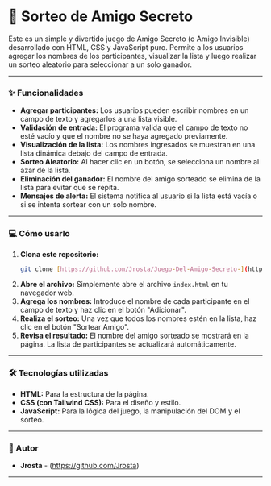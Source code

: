 # 🎁 Sorteo de Amigo Secreto

Este es un simple y divertido juego de Amigo Secreto (o Amigo Invisible) desarrollado con HTML, CSS y JavaScript puro. Permite a los usuarios agregar los nombres de los participantes, visualizar la lista y luego realizar un sorteo aleatorio para seleccionar a un solo ganador.

---

### ✨ Funcionalidades

* **Agregar participantes:** Los usuarios pueden escribir nombres en un campo de texto y agregarlos a una lista visible.
* **Validación de entrada:** El programa valida que el campo de texto no esté vacío y que el nombre no se haya agregado previamente.
* **Visualización de la lista:** Los nombres ingresados se muestran en una lista dinámica debajo del campo de entrada.
* **Sorteo Aleatorio:** Al hacer clic en un botón, se selecciona un nombre al azar de la lista.
* **Eliminación del ganador:** El nombre del amigo sorteado se elimina de la lista para evitar que se repita.
* **Mensajes de alerta:** El sistema notifica al usuario si la lista está vacía o si se intenta sortear con un solo nombre.

---

### 💻 Cómo usarlo

1.  **Clona este repositorio:**
    ```bash
    git clone [https://github.com/Jrosta/Juego-Del-Amigo-Secreto-](https://github.com/Jrosta/Juego-Del-Amigo-Secreto-)
    ```
2.  **Abre el archivo:**
    Simplemente abre el archivo `index.html` en tu navegador web.
3.  **Agrega los nombres:**
    Introduce el nombre de cada participante en el campo de texto y haz clic en el botón "Adicionar".
4.  **Realiza el sorteo:**
    Una vez que todos los nombres estén en la lista, haz clic en el botón "Sortear Amigo".
5.  **Revisa el resultado:**
    El nombre del amigo sorteado se mostrará en la página. La lista de participantes se actualizará automáticamente.

---

### 🛠️ Tecnologías utilizadas

* **HTML:** Para la estructura de la página.
* **CSS (con Tailwind CSS):** Para el diseño y estilo.
* **JavaScript:** Para la lógica del juego, la manipulación del DOM y el sorteo.

---

### 👤 Autor

* **Jrosta** - (https://github.com/Jrosta)

---
